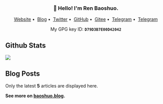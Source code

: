 <h3 style="text-align: center;">👋 Hello! I'm Ren Baoshuo.</h3>

<p style="text-align: center;">
<a href="https://baoshuo.ren">Website</a>&nbsp;•&nbsp;
<a href="https://baoshuo.blog">Blog</a>&nbsp;•&nbsp;
<a href="https://twitter.com/renbaoshuo">Twitter</a>&nbsp;•&nbsp;
<a href="https://github.com/renbaoshuo">GitHub</a>&nbsp;•&nbsp;
<a href="https://gitee.com/renbaoshuo">Gitee</a>&nbsp;•&nbsp;
<a href="https://t.me/baoshuo">Telegram</a>&nbsp;•&nbsp;
<a href="https://baoshuo.ren/about.html">Telegram</a>
</p>

<p style="text-align: center;">My GPG key ID: <b><code>D79D3B7E00D42042</code></b></p>

## Github Stats

<a href="https://github.com/renbaoshuo"><img src="https://github-readme-stats.vercel.app/api?username=renbaoshuo&show_icons=true&count_private=true&hide_title=true&theme=default&hide_border=true"></a>

## Blog Posts

Only the latest **5** articles are displayed here.

<!--START_SECTION:posts-->
<!--END_SECTION:posts-->

**See more on [baoshuo.blog](https://baoshuo.blog).**

